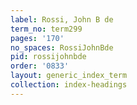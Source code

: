 ```yaml
---
label: Rossi, John B de
term_no: term299
pages: '170'
no_spaces: RossiJohnBde
pid: rossijohnbde
order: '0833'
layout: generic_index_term
collection: index-headings
---
```


